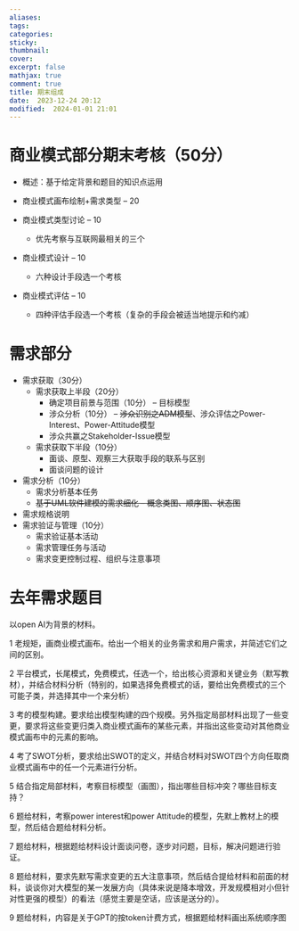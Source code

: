 ```yaml
---
aliases: 
tags: 
categories:
sticky:
thumbnail:
cover: 
excerpt: false
mathjax: true
comment: true
title: 期末组成
date:  2023-12-24 20:12
modified:  2024-01-01 21:01
---
```


# 商业模式部分期末考核（50分）

- 概述：基于给定背景和题目的知识点运用

- 商业模式画布绘制+需求类型 – 20
- 商业模式类型讨论 – 10
	- 优先考察与互联网最相关的三个
- 商业模式设计 – 10
	- 六种设计手段选一个考核
- 商业模式评估 – 10
	- 四种评估手段选一个考核（复杂的手段会被适当地提示和约减）

# 需求部分

- 需求获取（30分）
	- 需求获取上半段（20分）
		- 确定项目前景与范围（10分） – 目标模型
		- 涉众分析（10分） – ~~涉众识别之ADM模型~~、涉众评估之Power-Interest、Power-Attitude模型
		- 涉众共赢之Stakeholder-Issue模型
	- 需求获取下半段（10分）
		- 面谈、原型、观察三大获取手段的联系与区别
		- 面谈问题的设计
- 需求分析（10分）
	- 需求分析基本任务
	- ~~基于UML软件建模的需求细化 – 概念类图、顺序图、状态图~~
- 需求规格说明
- 需求验证与管理（10分）
	- 需求验证基本活动
	- 需求管理任务与活动
	- 需求变更控制过程、组织与注意事项

# 去年需求题目

以open AI为背景的材料。 

1 老规矩，画商业模式画布。给出一个相关的业务需求和用户需求，并简述它们之间的区别。 

2 平台模式，长尾模式，免费模式，任选一个，给出核心资源和关键业务（默写教材），并结合材料分析（特别的，如果选择免费模式的话，要给出免费模式的三个可能子类，并选择其中一个来分析）

3 考的模型构建。要求给出模型构建的四个规模。另外指定局部材料出现了一些变更，要求将这些变更归类入商业模式画布的某些元素，并指出这些变动对其他商业模式画布中的元素的影响。 

4 考了SWOT分析，要求给出SWOT的定义，并结合材料对SWOT四个方向任取商业模式画布中的任一个元素进行分析。 

5 结合指定局部材料，考察目标模型（画图），指出哪些目标冲突？哪些目标支持？

6 题给材料，考察power interest和power Attitude的模型，先默上教材上的模型，然后结合题给材料分析。

7 题给材料，根据题给材料设计面谈问卷，逐步对问题，目标，解决问题进行验证。 

8 题给材料，要求先默写需求变更的五大注意事项，然后结合提给材料和前面的材料，谈谈你对大模型的某一发展方向（具体来说是降本增效，开发规模相对小但针对性更强的模型）的看法（感觉主要是空话，应该是送分的）。

9 题给材料，内容是关于GPT的按token计费方式，根据题给材料画出系统顺序图

